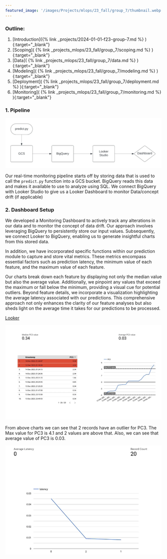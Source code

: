 ```yaml
---
featured_image: '/images/Projects/mlops/23_fall/group_7/thumbnail.webp'
---
```


### Outline:
1. [Introduction]({% link _projects/2024-01-01-f23-group-7.md %} ){:target="_blank"}<br>
2. [Scoping]( {% link _projects_mlops/23_fall/group_7/scoping.md %} ){:target="_blank"}<br>
3. [Data]( {% link _projects_mlops/23_fall/group_7/data.md %} ){:target="_blank"}<br>
4. [Modeling]( {% link _projects_mlops/23_fall/group_7/modeling.md %} ){:target="_blank"}<br>
5. [Deployment]( {% link _projects_mlops/23_fall/group_7/deployment.md %} ){:target="_blank"}<br>
6. [Monitoring]( {% link _projects_mlops/23_fall/group_7/monitoring.md %} ){:target="_blank"}<br>

### 1. Pipeline

![Monitoring Graph](/images/Projects/mlops/23_fall/group_7/Monitoring_grpah.webp "Monitoring Graph")

Our real-time monitoring pipeline starts off by storing data that is used to call the `predict.py` function into a GCS bucket. BigQuery reads this data and makes it available to use to analyze using SQL. We connect BigQuery with Looker Studio to give us a Looker Dashboard to monitor Data/concept drift (if applicable) 

### 2. Dashboard Setup

We developed a Monitoring Dashboard to actively track any alterations in our data and to monitor the concept of data drift. Our approach involves leveraging BigQuery to persistently store our input values. Subsequently, we connect Looker to BigQuery, enabling us to generate insightful charts from this stored data.

In addition, we have incorporated specific functions within our prediction module to capture and store vital metrics. These metrics encompass essential factors such as prediction latency, the minimum value of each feature, and the maximum value of each feature.

Our charts break down each feature by displaying not only the median value but also the average value. Additionally, we pinpoint any values that exceed the maximum or fall below the minimum, providing a visual cue for potential outliers. Beyond feature details, we incorporate a visualization highlighting the average latency associated with our predictions. This comprehensive approach not only enhances the clarity of our feature analyses but also sheds light on the average time it takes for our predictions to be processed. 

[Looker](https://lookerstudio.google.com/u/0/reporting/14d7886c-3581-4e2f-b2cc-1a3d27614b8d/page/p_gvmoucxlcd?s=tsXALSpVJ3w)

![Monitoring Graph PC3](/images/Projects/mlops/23_fall/group_7/Monitoring_Grpahs_PC3.webp "Monitoring Graph PC3")

From above charts we can see that 2 records have an outlier for PC3. The Max value for PC3 is 4.1 and 2 values are above that. Also, we can see that average value of PC3 is 0.03.

![Monitoring Graph Latency](/images/Projects/mlops/23_fall/group_7/Monitoring_Graphs_Latency.webp "Monitoring Graph Latency")


